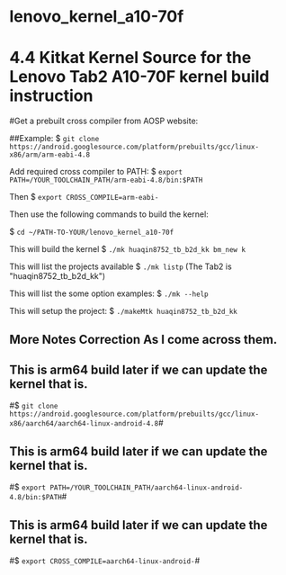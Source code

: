 # lenovo_kernel_a10-70f
4.4 Kitkat Kernel Source for the Lenovo Tab2 A10-70F
kernel build instruction
======

#Get a prebuilt cross compiler from AOSP website:

##Example:
$ ```git clone https://android.googlesource.com/platform/prebuilts/gcc/linux-x86/arm/arm-eabi-4.8```

Add required cross compiler to PATH:
$ ```export PATH=/YOUR_TOOLCHAIN_PATH/arm-eabi-4.8/bin:$PATH```

Then
$ ```export CROSS_COMPILE=arm-eabi-```

Then use the following commands to build the kernel:

$ ```cd ~/PATH-TO-YOUR/lenovo_kernel_a10-70f```


This will build the kernel
$ ```./mk huaqin8752_tb_b2d_kk bm_new k```

This will list the projects available
$ ```./mk listp```  (The Tab2 is "huaqin8752_tb_b2d_kk")

This will list the some option examples:
$ ```./mk --help```

This will setup the project:
$ ```./makeMtk huaqin8752_tb_b2d_kk```

## More Notes Correction As I come across them.

## This is arm64 build later if we can update the kernel that is.
#$ ```git clone https://android.googlesource.com/platform/prebuilts/gcc/linux-x86/aarch64/aarch64-linux-android-4.8```#
## This is arm64 build later if we can update the kernel that is.
#$ ```export PATH=/YOUR_TOOLCHAIN_PATH/aarch64-linux-android-4.8/bin:$PATH```#
## This is arm64 build later if we can update the kernel that is.
#$ ```export CROSS_COMPILE=aarch64-linux-android-```#

